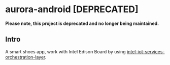 # aurora-android [DEPRECATED]

**Please note, this project is deprecated and no longer being maintained.**

## Intro

A smart shoes app, work with Intel Edison Board by using [intel-iot-services-orchestration-layer](https://github.com/01org/intel-iot-services-orchestration-layer).
